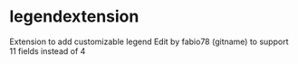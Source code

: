 # legendextension
Extension to add customizable legend 
Edit by fabio78 (gitname) to support 11 fields instead of 4